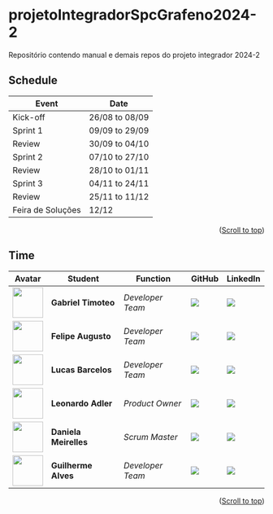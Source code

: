 # projetoIntegradorSpcGrafeno2024-2
Repositório contendo manual e demais repos do projeto integrador 2024-2


## Schedule

| Event             | Date           |
| ----------------- | -------------- |
| Kick-off          | 26/08 to 08/09 |
| Sprint 1          | 09/09 to 29/09 |
| Review            | 30/09 to 04/10 |
| Sprint 2          | 07/10 to 27/10 |
| Review            | 28/10 to 01/11 |
| Sprint 3          | 04/11 to 24/11 |
| Review            | 25/11 to 11/12 |
| Feira de Soluções | 12/12          |

<p align="right">(<a href="#top">Scroll to top</a>)</p>

## Time

| Avatar                                                     | Student               | Function         | GitHub                                                                 | LinkedIn                                                                          |
| ---------------------------------------------------------- | --------------------- | ---------------- | ---------------------------------------------------------------------- | --------------------------------------------------------------------------------- |
| <img src = "./Documents/Team/gabriel.png" width="60" >    | **Gabriel Timoteo**   | _Developer Team_  | [![](https://bit.ly/3f9Xo0P)](https://github.com/Michaelfss/gatimoteo) | [![](https://bit.ly/2P1ZogM)](https://www.linkedin.com/in/gabriel-timoteo-santos) |
| <img src = "./Documents/Team/felipe.png" width="60" >     | **Felipe Augusto**    | _Developer Team_   | [![](https://bit.ly/3f9Xo0P)](https://github.com/FelipeASousa)         | [![](https://bit.ly/2P1ZogM)]()                                                   |
| <img src = "./Documents/Team/lucas.png" width="60" >      | **Lucas Barcelos**    | _Developer Team_ | [![](https://bit.ly/3f9Xo0P)](https://github.com/lucassbarcelos)       | [![](https://bit.ly/2P1ZogM)]()                                                   |
| <img src = "./Documents/Team/leonardo.png" width="60" >   | **Leonardo Adler**    | _Product Owner_ | [![](https://bit.ly/3f9Xo0P)](https://github.com/LeoAdlerr)            | [![](https://bit.ly/2P1ZogM)](https://www.linkedin.com/in/leonardo-adler-silva-6b4a37228/)                                                   |
| <img src = "./Documents/Team/daniela.jpg" width="60" >    | **Daniela Meirelles** | _Scrum Master_ | [![](https://bit.ly/3f9Xo0P)](https://github.com/DanielaMeirelles)     | [![](https://bit.ly/2P1ZogM)](https://www.linkedin.com/in/daniela-meirelles-1990/)                                                   |
| <img src = "./Documents/Team/guilherme.jpeg" width="60" > | **Guilherme Alves**   | _Developer Team_ | [![](https://bit.ly/3f9Xo0P)](https://github.com/guilherme0066)        | [![](https://bit.ly/2P1ZogM)]()                                                   |

<p align="right">(<a href="#top">Scroll to top</a>)</p>
